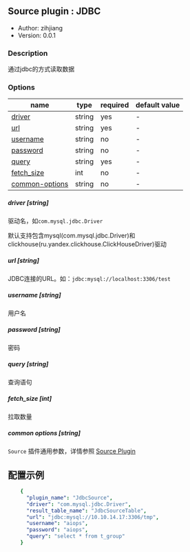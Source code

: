 ## Source plugin : JDBC

* Author: zihjiang
* Version: 0.0.1

### Description
通过jdbc的方式读取数据

### Options
| name | type | required | default value |
| --- | --- | --- | --- |
| [driver](#driver-string) | string | yes | - |
| [url](#url-string) | string | yes | - |
| [username](#username-string) | string | no | - |
| [password](#password-string) | string | no | - |
| [query](#query-string) | string | yes | - |
| [fetch_size](#fetch_size-int) | int | no | - |
| [common-options](#common-options-string)| string | no | - |

##### driver [string]

驱动名，如`com.mysql.jdbc.Driver`

默认支持包含mysql(com.mysql.jdbc.Driver)和clickhouse(ru.yandex.clickhouse.ClickHouseDriver)驱动

##### url [string]

JDBC连接的URL。如：`jdbc:mysql://localhost:3306/test`

##### username [string]

用户名

##### password [string]

密码

##### query [string]
查询语句

##### fetch_size [int]
拉取数量

##### common options [string]

`Source` 插件通用参数，详情参照 [Source Plugin](/zh-cn/v2/flink/configuration/source-plugins/)

## 配置示例

```yaml
    {
      "plugin_name": "JdbcSource",
      "driver": "com.mysql.jdbc.Driver",
      "result_table_name": "JdbcSourceTable",
      "url": "jdbc:mysql://10.10.14.17:3306/tmp",
      "username": "aiops",
      "password": "aiops",
      "query": "select * from t_group"
    }
```

